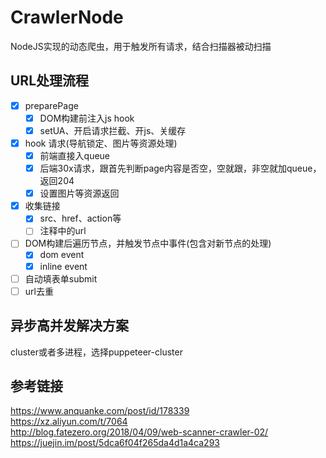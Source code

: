 # CrawlerNode

NodeJS实现的动态爬虫，用于触发所有请求，结合扫描器被动扫描

## URL处理流程
- [x] preparePage
   - [x] DOM构建前注入js hook
   - [x] setUA、开启请求拦截、开js、关缓存
- [x] hook 请求(导航锁定、图片等资源处理)
   - [x] 前端直接入queue
   - [x] 后端30x请求，跟首先判断page内容是否空，空就跟，非空就加queue，返回204
   - [x] 设置图片等资源返回
- [x] 收集链接
   - [x] src、href、action等
   - [ ] 注释中的url
- [ ] DOM构建后遍历节点，并触发节点中事件(包含对新节点的处理)
   - [x] dom event
   - [x] inline event
- [ ] 自动填表单submit
- [ ] url去重

## 异步高并发解决方案
cluster或者多进程，选择puppeteer-cluster

## 参考链接
https://www.anquanke.com/post/id/178339  
https://xz.aliyun.com/t/7064   
http://blog.fatezero.org/2018/04/09/web-scanner-crawler-02/  
https://juejin.im/post/5dca6f04f265da4d1a4ca293
